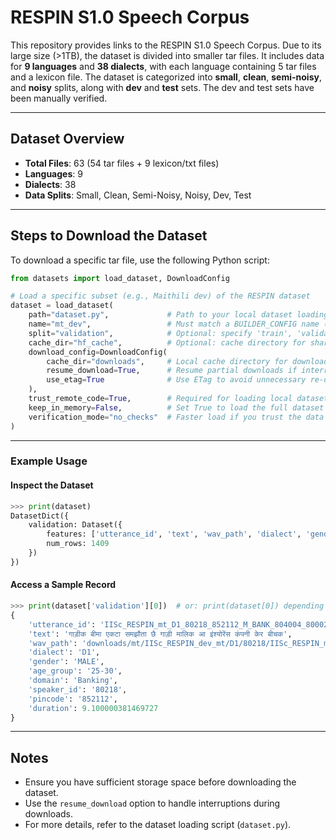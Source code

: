 # RESPIN S1.0 Speech Corpus

This repository provides links to the RESPIN S1.0 Speech Corpus. Due to its large size (>1TB), the dataset is divided into smaller tar files. It includes data for **9 languages** and **38 dialects**, with each language containing 5 tar files and a lexicon file. The dataset is categorized into **small**, **clean**, **semi-noisy**, and **noisy** splits, along with **dev** and **test** sets. The dev and test sets have been manually verified.

---

## Dataset Overview

- **Total Files**: 63 (54 tar files + 9 lexicon/txt files)
- **Languages**: 9
- **Dialects**: 38
- **Data Splits**: Small, Clean, Semi-Noisy, Noisy, Dev, Test

---

## Steps to Download the Dataset

To download a specific tar file, use the following Python script:

```python
from datasets import load_dataset, DownloadConfig

# Load a specific subset (e.g., Maithili dev) of the RESPIN dataset
dataset = load_dataset(
	path="dataset.py",             # Path to your local dataset loading script
	name="mt_dev",                 # Must match a BUILDER_CONFIG name (e.g., "mt_dev", "bh_train_clean", etc.)
	split="validation",            # Optional: specify 'train', 'validation', or 'test'
	cache_dir="hf_cache",          # Optional: cache directory for shared use across projects
	download_config=DownloadConfig(
		cache_dir="downloads",     # Local cache directory for downloaded .tar.gz files
		resume_download=True,      # Resume partial downloads if interrupted
		use_etag=True              # Use ETag to avoid unnecessary re-downloads
	),
	trust_remote_code=True,        # Required for loading local dataset.py
	keep_in_memory=False,          # Set True to load the full dataset into memory (default False)
	verification_mode="no_checks"  # Faster load if you trust the data
)
```

---

### Example Usage

#### Inspect the Dataset
```python
>>> print(dataset)
DatasetDict({
	validation: Dataset({
		features: ['utterance_id', 'text', 'wav_path', 'dialect', 'gender', 'age_group', 'domain', 'speaker_id', 'pincode', 'duration'],
		num_rows: 1409
	})
})
```

#### Access a Sample Record
```python
>>> print(dataset['validation'][0])  # or: print(dataset[0]) depending on split format
{
	'utterance_id': 'IISc_RESPIN_mt_D1_80218_852112_M_BANK_804004_80002378',
	'text': 'गाड़ीक बीमा एकटा समझौता छै गाड़ी मालिक आ इंश्योरेंस कंपनी केर बीचक',
	'wav_path': 'downloads/mt/IISc_RESPIN_dev_mt/D1/80218/IISc_RESPIN_mt_D1_80218_852112_M_BANK_804004_80002378.wav',
	'dialect': 'D1',
	'gender': 'MALE',
	'age_group': '25-30',
	'domain': 'Banking',
	'speaker_id': '80218',
	'pincode': '852112',
	'duration': 9.100000381469727
}
```

---

## Notes

- Ensure you have sufficient storage space before downloading the dataset.
- Use the `resume_download` option to handle interruptions during downloads.
- For more details, refer to the dataset loading script (`dataset.py`).
